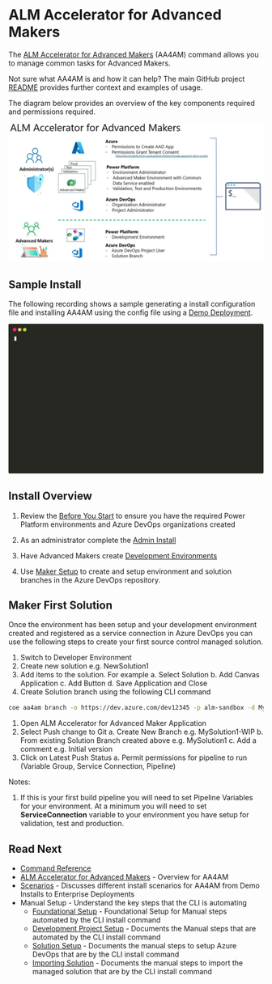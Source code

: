 # ALM Accelerator for Advanced Makers

The [ALM Accelerator for Advanced Makers](https://github.com/microsoft/coe-starter-kit/tree/main/ALMAcceleratorForAdvancedMakers) (AA4AM) command allows you to manage common tasks for Advanced Makers. 

Not sure what AA4AM is and how it can help? The main GitHub project [README](https://github.com/microsoft/coe-starter-kit/blob/main/ALMAcceleratorForAdvancedMakers/README.md) provides further context and examples of usage.

The diagram below provides an overview of the key components required and permissions required.

![ALM Accelerator for Advanced Makers Overview](../../images/aa4am-overview.jpg)

## Sample Install

The following recording shows a sample generating a install configuration file and installing AA4AM using the config file using a [Demo Deployment](./scenarios.md#demonstration-deployment).

![Example](./install.svg)

## Install Overview

1. Review the [Before You Start](./before-you-start.md) to ensure you have the required Power Platform environments and Azure DevOps organizations created

2. As an administrator complete the [Admin Install](./admin-install.md)

3. Have Advanced Makers create [Development Environments](./development-environments.md)

4. Use [Maker Setup](./maker-setup.md) to create and setup environment and solution branches in the Azure DevOps repository.

## Maker First Solution

Once the environment has been setup and your development environment created and registered as a service connection in Azure DevOps you can use the following steps to create your first source control managed solution.

1. Switch to Developer Environment
1. Create new solution e.g. NewSolution1
1. Add items to the solution. For example
   a. Select Solution
   b. Add Canvas Application
   c. Add Button
   d. Save Application and Close
1. Create Solution branch using the following CLI command

```bash
coe aa4am branch -o https://dev.azure.com/dev12345 -p alm-sandbox -d MySolution1
```

1. Open ALM Accelerator for Advanced Maker Application
1. Select Push change to Git
   a. Create New Branch e.g. MySolution1-WIP
   b. From existing Solution Branch created above e.g. MySolution1
   c. Add a comment e.g. Initial version
1. Click on Latest Push Status 
   a. Permit permissions for pipeline to run (Variable Group, Service Connection, Pipeline)

Notes:
1. If this is your first build pipeline you will need to set Pipeline Variables for your environment. At a minimum you will need to set **ServiceConnection** variable to your environment you have setup for validation, test and production.

## Read Next

- [Command Reference](./command-reference.md)
- [ALM Accelerator for Advanced Makers](https://github.com/microsoft/coe-starter-kit/tree/main/ALMAcceleratorForAdvancedMakers) - Overview for AA4AM
- [Scenarios](./scenarios.md) - Discusses different install scenarios for AA4AM from Demo Installs to Enterprise Deployments
- Manual Setup - Understand the key steps that the CLI is automating
  - [Foundational Setup](https://github.com/microsoft/coe-starter-kit/blob/main/ALMAcceleratorForAdvancedMakers/SETUPGUIDE.md#foundational-setup) - Foundational Setup for Manual steps automated by the CLI install command
  - [Development Project Setup](https://github.com/microsoft/coe-starter-kit/blob/main/ALMAcceleratorForAdvancedMakers/SETUPGUIDE.md#development-project-setup) - Documents the Manual steps that are automated by the CLI install command
  - [Solution Setup](https://github.com/microsoft/coe-starter-kit/blob/main/ALMAcceleratorForAdvancedMakers/SETUPGUIDE.md#solution-setup) - Documents the manual steps to setup Azure DevOps that are by the CLI install command
  - [Importing Solution](https://github.com/microsoft/coe-starter-kit/blob/main/ALMAcceleratorForAdvancedMakers/SETUPGUIDE.md#importing-the-solution-and-configuring-the-app) - Documents the manual steps to import the managed solution that are by the CLI install command